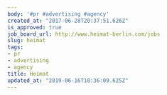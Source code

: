 ```yaml
---
body: '#pr #advertising #agency'
created_at: "2017-06-28T20:37:51.626Z"
is_approved: true
job_board_url: http://www.heimat-berlin.com/jobs
slug: heimat
tags:
- pr
- advertising
- agency
title: Heimat
updated_at: "2019-06-16T10:36:09.625Z"
---
```


